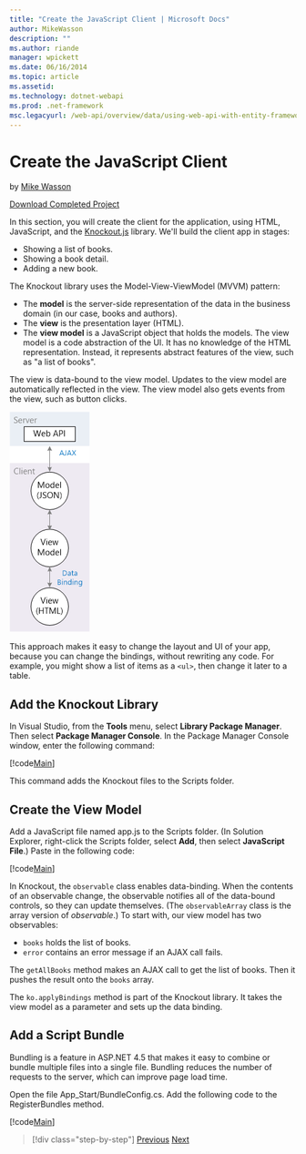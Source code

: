 ```yaml
---
title: "Create the JavaScript Client | Microsoft Docs"
author: MikeWasson
description: ""
ms.author: riande
manager: wpickett
ms.date: 06/16/2014
ms.topic: article
ms.assetid: 
ms.technology: dotnet-webapi
ms.prod: .net-framework
msc.legacyurl: /web-api/overview/data/using-web-api-with-entity-framework/part-6
---
```

Create the JavaScript Client
====================
by [Mike Wasson](https://github.com/MikeWasson)

[Download Completed Project](https://github.com/MikeWasson/BookService)

In this section, you will create the client for the application, using HTML, JavaScript, and the [Knockout.js](http://knockoutjs.com/) library. We'll build the client app in stages:

- Showing a list of books.
- Showing a book detail.
- Adding a new book.

The Knockout library uses the Model-View-ViewModel (MVVM) pattern:

- The **model** is the server-side representation of the data in the business domain (in our case, books and authors).
- The **view** is the presentation layer (HTML).
- The **view model** is a JavaScript object that holds the models. The view model is a code abstraction of the UI. It has no knowledge of the HTML representation. Instead, it represents abstract features of the view, such as &quot;a list of books&quot;.

The view is data-bound to the view model. Updates to the view model are automatically reflected in the view. The view model also gets events from the view, such as button clicks.

![](part-6/_static/image1.png)

This approach makes it easy to change the layout and UI of your app, because you can change the bindings, without rewriting any code. For example, you might show a list of items as a `<ul>`, then change it later to a table.

## Add the Knockout Library

In Visual Studio, from the **Tools** menu, select **Library Package Manager**. Then select **Package Manager Console**. In the Package Manager Console window, enter the following command:

[!code[Main](part-6/samples/sample1.xml)]

This command adds the Knockout files to the Scripts folder.

## Create the View Model

Add a JavaScript file named app.js to the Scripts folder. (In Solution Explorer, right-click the Scripts folder, select **Add**, then select **JavaScript File**.) Paste in the following code:

[!code[Main](part-6/samples/sample2.xml)]

In Knockout, the `observable` class enables data-binding. When the contents of an observable change, the observable notifies all of the data-bound controls, so they can update themselves. (The `observableArray` class is the array version of *observable*.) To start with, our view model has two observables:

- `books` holds the list of books.
- `error` contains an error message if an AJAX call fails.

The `getAllBooks` method makes an AJAX call to get the list of books. Then it pushes the result onto the `books` array.

The `ko.applyBindings` method is part of the Knockout library. It takes the view model as a parameter and sets up the data binding.

## Add a Script Bundle

Bundling is a feature in ASP.NET 4.5 that makes it easy to combine or bundle multiple files into a single file. Bundling reduces the number of requests to the server, which can improve page load time.

Open the file App\_Start/BundleConfig.cs. Add the following code to the RegisterBundles method.

[!code[Main](part-6/samples/sample3.xml)]

>[!div class="step-by-step"]
[Previous](part-5.md)
[Next](part-7.md)